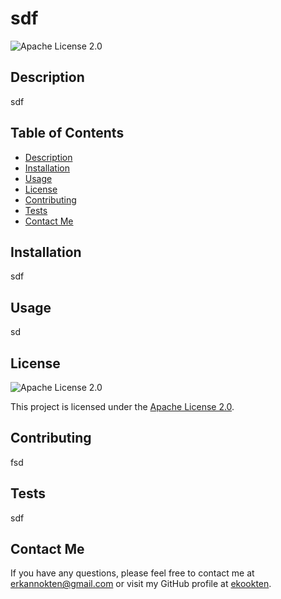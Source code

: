 
  # sdf
  
  ![Apache License 2.0](https://img.shields.io/badge/License-Apache%202.0-blue.svg)
  
  ## Description
  sdf
  
  ## Table of Contents
  - [Description](#description)
  - [Installation](#installation)
  - [Usage](#usage)
  - [License](#license)
  - [Contributing](#contributing)
  - [Tests](#tests)
  - [Contact Me](#contact-me)
  
  ## Installation
  sdf
  
  ## Usage
  sd
  
  ## License

![Apache License 2.0](https://img.shields.io/badge/License-Apache%202.0-blue.svg)

This project is licensed under the [Apache License 2.0](https://www.apache.org/licenses/LICENSE-2.0).
  
  ## Contributing
  fsd
  
  ## Tests
  sdf
  
  ## Contact Me
  If you have any questions, please feel free to contact me at [erkannokten@gmail.com](mailto:erkannokten@gmail.com) or visit my GitHub profile at [ekookten](https://github.com/ekookten).
  